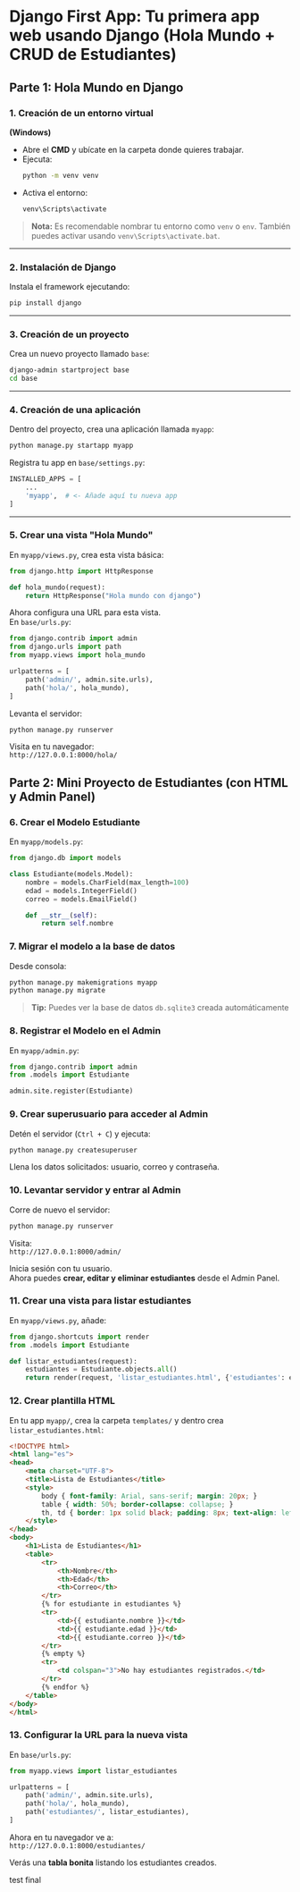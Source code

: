 # Django First App: Tu primera app web usando Django (Hola Mundo + CRUD de Estudiantes)

## Parte 1: Hola Mundo en Django

### 1. Creación de un entorno virtual
**(Windows)**

- Abre el **CMD** y ubícate en la carpeta donde quieres trabajar.
- Ejecuta:
  ```bash
  python -m venv venv
  ```
- Activa el entorno:
  ```bash
  venv\Scripts\activate
  ```

> **Nota:** Es recomendable nombrar tu entorno como `venv` o `env`. También puedes activar usando `venv\Scripts\activate.bat`.

---

### 2. Instalación de Django
Instala el framework ejecutando:
```bash
pip install django
```

---

### 3. Creación de un proyecto
Crea un nuevo proyecto llamado `base`:
```bash
django-admin startproject base
cd base
```

---

### 4. Creación de una aplicación
Dentro del proyecto, crea una aplicación llamada `myapp`:
```bash
python manage.py startapp myapp
```

Registra tu app en `base/settings.py`:
```python
INSTALLED_APPS = [
    ...
    'myapp',  # <- Añade aquí tu nueva app
]
```

---

### 5. Crear una vista "Hola Mundo"
En `myapp/views.py`, crea esta vista básica:

```python
from django.http import HttpResponse

def hola_mundo(request):
    return HttpResponse("Hola mundo con django")
```

Ahora configura una URL para esta vista.  
En `base/urls.py`:

```python
from django.contrib import admin
from django.urls import path
from myapp.views import hola_mundo

urlpatterns = [
    path('admin/', admin.site.urls),
    path('hola/', hola_mundo),
]
```

Levanta el servidor:

```bash
python manage.py runserver
```

Visita en tu navegador:  
`http://127.0.0.1:8000/hola/`




## Parte 2: Mini Proyecto de Estudiantes (con HTML y Admin Panel)

### 6. Crear el Modelo Estudiante
En `myapp/models.py`:

```python
from django.db import models

class Estudiante(models.Model):
    nombre = models.CharField(max_length=100)
    edad = models.IntegerField()
    correo = models.EmailField()

    def __str__(self):
        return self.nombre
```


### 7. Migrar el modelo a la base de datos
Desde consola:

```bash
python manage.py makemigrations myapp
python manage.py migrate
```

> **Tip:** Puedes ver la base de datos `db.sqlite3` creada automáticamente


### 8. Registrar el Modelo en el Admin
En `myapp/admin.py`:

```python
from django.contrib import admin
from .models import Estudiante

admin.site.register(Estudiante)
```


### 9. Crear superusuario para acceder al Admin
Detén el servidor (`Ctrl + C`) y ejecuta:

```bash
python manage.py createsuperuser
```

Llena los datos solicitados: usuario, correo y contraseña.


### 10. Levantar servidor y entrar al Admin
Corre de nuevo el servidor:

```bash
python manage.py runserver
```

Visita:  
 `http://127.0.0.1:8000/admin/`

Inicia sesión con tu usuario.  
Ahora puedes **crear, editar y eliminar estudiantes** desde el Admin Panel.


### 11. Crear una vista para listar estudiantes
En `myapp/views.py`, añade:

```python
from django.shortcuts import render
from .models import Estudiante

def listar_estudiantes(request):
    estudiantes = Estudiante.objects.all()
    return render(request, 'listar_estudiantes.html', {'estudiantes': estudiantes})
```


### 12. Crear plantilla HTML
En tu app `myapp/`, crea la carpeta `templates/` y dentro crea `listar_estudiantes.html`:

```html
<!DOCTYPE html>
<html lang="es">
<head>
    <meta charset="UTF-8">
    <title>Lista de Estudiantes</title>
    <style>
        body { font-family: Arial, sans-serif; margin: 20px; }
        table { width: 50%; border-collapse: collapse; }
        th, td { border: 1px solid black; padding: 8px; text-align: left; }
    </style>
</head>
<body>
    <h1>Lista de Estudiantes</h1>
    <table>
        <tr>
            <th>Nombre</th>
            <th>Edad</th>
            <th>Correo</th>
        </tr>
        {% for estudiante in estudiantes %}
        <tr>
            <td>{{ estudiante.nombre }}</td>
            <td>{{ estudiante.edad }}</td>
            <td>{{ estudiante.correo }}</td>
        </tr>
        {% empty %}
        <tr>
            <td colspan="3">No hay estudiantes registrados.</td>
        </tr>
        {% endfor %}
    </table>
</body>
</html>
```


### 13. Configurar la URL para la nueva vista
En `base/urls.py`:

```python
from myapp.views import listar_estudiantes

urlpatterns = [
    path('admin/', admin.site.urls),
    path('hola/', hola_mundo),
    path('estudiantes/', listar_estudiantes),
]
```

Ahora en tu navegador ve a:  
`http://127.0.0.1:8000/estudiantes/`

Verás una **tabla bonita** listando los estudiantes creados.

test final
